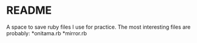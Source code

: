 # README

A space to save ruby files I use for practice.
The most interesting files are probably:
*onitama.rb
*mirror.rb
